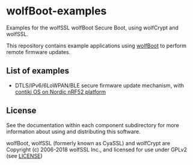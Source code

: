# wolfBoot-examples
Examples for the wolfSSL wolfBoot Secure Boot, using wolfCrypt and wolfSSL.

This repository contains example applications using [wolfBoot](https://github.com/wolfSSL/wolfBoot)  to perform remote firmware updates.


## List of examples

   * DTLS/IPv6/6LoWPAN/BLE secure firmware update mechanism, with [contiki OS on Nordic nRF52 platform](contiki-nrf52)

## License

See the documentation within each component subdirectory for more information about using and distributing this software.

wolfBoot, wolfSSL (formerly known as CyaSSL) and wolfCrypt are Copyright (c) 2006-2018 wolfSSL Inc., and licensed for use under GPLv2 (see [LICENSE](LICENSE)) 

